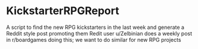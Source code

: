 # KickstarterRPGReport
A script to find the new RPG kickstarters in the last week and generate a Reddit style post promoting them
Redit user u/Zelbinian does a weekly post in r/boardgames doing this; we want to do similar for new RPG projects
